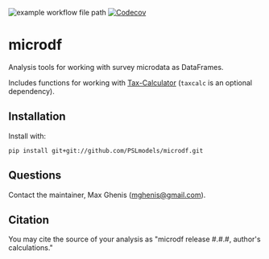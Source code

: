![example workflow file path](https://github.com/PSLmodels/microdf/workflows/Build%20and%20test%20[Python%203.6,%203.7,%203.8]/badge.svg)
[![Codecov](https://codecov.io/gh/MaxGhenis/microdf/branch/master/graph/badge.svg)](https://codecov.io/gh/MaxGhenis/microdf)

# microdf
Analysis tools for working with survey microdata as DataFrames.

Includes functions for working with [Tax-Calculator](https://github.com/PSLmodels/Tax-Calculator) (`taxcalc` is an optional dependency).

## Installation
Install with:

    pip install git+git://github.com/PSLmodels/microdf.git

## Questions
Contact the maintainer, Max Ghenis (mghenis@gmail.com).

## Citation
You may cite the source of your analysis as "microdf release #.#.#, author's calculations."
